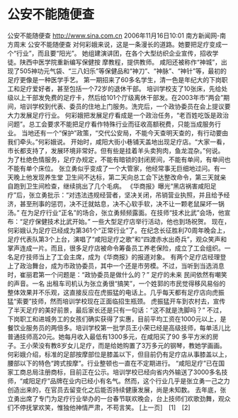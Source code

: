 # 公安不能随便查

公安不能随便查
http://www.sina.com.cn 2006年11月16日10:01 南方新闻网-南方周末
公安不能随便查
对何彩娥来说，这是一条漫长的道路。她要把足疗变成一个“行业”，而且要“阳光”。
她组建演讲团，在各个大型纺织企业宣传，招收学徒。陕西中医学院重新编写保健按
摩教程，提供教师。
咸阳还被称作“神城”，出现了505神功元气袋、“三八妇乐”等保健品和“神刀”、“神脉”、“神针”等，最初的足疗更像是一种医学手艺。
第一期招来了60多名学生，清一色是年纪大的下岗职工和足疗爱好者，甚至包括一个72岁的退休干部。
培训学校支了10张床，先给处级以上干部发免费的足疗卡，然后给101个厅级离休干部发。在2003年市“两会”期间，培训学校到代表、委员的住地上门服务。洗完后，一个政协委员在会上提议要大力发展足疗行业。
何彩娥把发展足疗看成是一个政治任务，“老百姓吃饭是政治问题”。总工会要求不能把足疗看作特殊行业而征收高额税费，只能当成服务行业。
当地还有一个“保护”政策，“交代公安局，不能今天查明天查的，有行动要由我们牵头。”何彩娥说。
开始时，咸阳大街小巷铺天盖地出现足疗店。“大家一看，市长都支持了，发展环境非常好。但有些是挂着羊头卖狗肉，鱼龙混杂。”何说。
为了杜绝色情服务，足疗办规定，不能有暗锁的封闭房间，不能有单间，有单间也不能有单个床位。
张立勇似乎变成了一个大管家，他经常事无巨细地过问。有一天晚上他发现养生堂
卫生间不达标，第二天向总工会下达整改命令，第三天就亲自跑到卫生间检查，继续挑出了几个毛病。
《华商报》曝光“黑店祸害咸阳足疗”后，张立勇批示：“对违法违规经营者，坚决关闭，吊销营业执照，并且给予经济，甚至刑事的惩罚，决不迁就姑息，决不心软手软，决不让一颗老鼠屎坏一锅汤。”
在为足疗行业“正名”的场合，张立勇频频露面。在技师“技术比武”会场，他宣布：“足疗保健技术比武开始。” 一些大型足疗店举行活动，他也到场祝贺。
现在，何彩娥认为足疗已经成为第361个“正常行业”了。在纪念长征胜利70周年晚会上，足疗代表队第3个上台，演唱了“咸阳足疗之歌”和“四渡赤水出奇兵”，观众笑声和掌声连成一片。而且，很多足疗店被命令筹备员工养老保险，成立了工会组织。一名足疗技师当上了工会主席，成为《华商报》的报道对象。
有两个足疗店经理登上了政治舞台，成为市政协委员，其中一个还是市劳模。不过，当听到当选消息时，崔丽君第一个问题是：“政协委员是做什么的？”
足疗的未来
民间依然有嘲笑的声音。一名
出租车司机认为张立勇很“搞笑”，一个姓郭的市民觉得移风易俗的整体效果并不乐观，这直接反应在虎振猛的电话上。几乎每天都有足疗店向虎振猛“索要”技师，然而培训学校现在正面临招生瓶颈。
虎振猛开车到农村去，宣传了半天足疗的美好前景，最后家长还是只有一句话：“这不就是洗脚吗？”
不过，下岗职工和进城务工的女孩们确实获得了实惠，目前平均工资在1000元以上，是餐饮业服务员的两倍多。培训学校第一批学员王小荣已经是高级技师，每单活儿比普通技师高20元。她每月收入最低有1300多元，在咸阳买了90 多平方米的房子。王小荣没有教8岁女儿足疗，而是给她购置了3万多元的钢琴，教她学画画。
何彩娥介绍，标准的足部按摩部位是膝盖以下，但目前仍有足疗店从事膝盖以上，腰部以下的特色“跨式按摩”。行业整顿也一直在不定期进行。
“咸阳足疗”已在国家工商总局注册商标，目前正在公示。培训学校已经向省内外输送了3000多名技师，“咸阳足疗”品牌在业内已经小有名气。然而，这个行业几乎是张立勇一己之力创造出来的，在官员去留变化之后能否持续健康发展，尚是未知数。
去年底，张立勇出席了专门为足疗行业举办的一台春节联欢晚会，台上技师们欢歌劲舞，观众们不停抚掌欢笑，惟独他神情严肃，不苟言笑。
[上一页]　[1]　[2]

